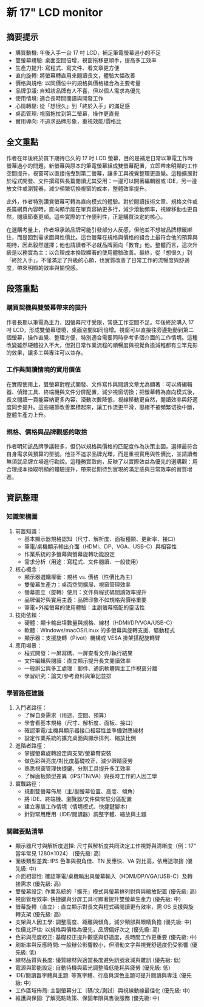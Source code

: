 # 新 17" LCD monitor

## 摘要提示
- 購買動機: 年後入手一台 17 吋 LCD，補足筆電螢幕過小的不足
- 雙螢幕體驗: 桌面空間倍增，視窗拖移更順手，提高多工效率
- 生產力提升: 寫程式、寫文件、看文章更方便
- 直向旋轉: 將螢幕轉直用來閱讀長文，體驗大幅改善
- 價格與規格: 以同價位中的規格與價格組合為主要考量
- 品牌爭議: 自知該品牌有人不喜，但以個人需求為優先
- 使用情境: 適合長時間閱讀與開發工作
- 心情轉變: 從「想很久」到「終於入手」的滿足感
- 桌面管理: 視窗拖拉到第二螢幕，操作更直覺
- 實用導向: 不追求品牌形象，重視效能/價格比

## 全文重點
作者在年後終於買下期待已久的 17 吋 LCD 螢幕，目的是補足日常以筆電工作時螢幕過小的問題。新螢幕與原本的筆電螢幕組成雙螢幕配置，立即帶來明顯的工作空間提升，視窗可以直接拖曳到第二螢幕，讓多工與視覺整理更直覺。這種擴展對於程式開發、文件撰寫與長篇閱讀尤其受用：一邊可以開著編輯器或 IDE，另一邊放文件或瀏覽器，減少頻繁切換視窗的成本，整體效率提升。

此外，作者特別讚賞螢幕可轉為直向模式的體驗。對於閱讀技術文章、規格文件或長篇網頁內容時，直向顯示能在單頁容納更多行，減少滾動頻率，視線移動也更自然，閱讀節奏更順。這些實際的工作便利性，正是購買決定的核心。

在選購考量上，作者坦承該品牌可能引發部分人反感，但他並不想被品牌標籤綁住，而是回到需求面與性價比。這台螢幕在規格與價格的組合上最符合他的預算與期待，因此毅然選擇；他也請讀者不必就品牌面向「教育」他。整體而言，這次升級是以務實為主：以合理成本換取顯著的使用體驗改善。最終，從「想很久」到「終於入手」，不僅滿足了升級的心願，也實質改善了日常工作的流暢度與舒適度，帶來明顯的效率與愉悅感。

## 段落重點
### 購買契機與雙螢幕帶來的提升
作者長期以筆電為主力，因螢幕尺寸受限，常感工作空間不足。年後終於購入 17 吋 LCD，形成雙螢幕環境，桌面空間如同倍增。視窗可以直接往旁邊拖動到第二個螢幕，操作直覺、整理方便，特別適合需要同時參考多個介面的工作情境。這種改變雖然硬體投入不大，但對日常作業流程的順暢度與視覺負擔減輕都有立竿見影的效果，讓多工與專注可以並存。

### 工作與閱讀情境的實用價值
在實際使用上，雙螢幕對程式開發、文件寫作與閱讀文章尤為顯著：可以將編輯器、偵錯工具、終端機與文件分屏配置，減少視窗切換；把螢幕轉為直向模式後，長文閱讀一頁能容納更多內容，滾動次數降低，視線移動更自然，閱讀效率與舒適度同步提升。這些細節改善累積起來，讓工作流更平滑，思緒不被頻繁切換中斷，整體生產力上升。

### 規格、價格與品牌觀感的取捨
作者明知該品牌爭議較多，但仍以規格與價格的匹配度作為決策主因，選擇最符合自身需求與預算的型號。他並不追求品牌光環，而是重視實用與性價比，並請讀者無須就品牌立場進行勸說。這種務實取向，反映了以實際效益為優先的選購觀：用合理成本換取明顯的體驗提升，帶來從期待到實現的滿足感與日常效率的實質增進。

## 資訊整理

### 知識架構圖
1. 前置知識：
   - 基本顯示器規格認知（尺寸、解析度、面板種類、更新率、接口）
   - 筆電/桌機顯示輸出介面（HDMI、DP、VGA、USB-C）與相容性
   - 作業系統的多螢幕與螢幕旋轉功能設定
   - 需求分析（用途：寫程式、文件閱讀、一般使用）
2. 核心概念：
   - 顯示器選購權衡：規格 vs. 價格（性價比為主）
   - 雙螢幕生產力：桌面空間擴展、視窗管理效率
   - 螢幕直立（旋轉）使用：文件與程式碼閱讀效率提升
   - 品牌偏好與實用主義：品牌印象不如規格與價格重要
   - 筆電+外接螢幕的使用體驗：主副螢幕搭配的靈活性
3. 技術依賴：
   - 硬體：顯卡輸出埠數量與規格、線材（HDMI/DP/VGA/USB-C）
   - 軟體：Windows/macOS/Linux 的多螢幕與旋轉支援、驅動程式
   - 顯示器：支援旋轉（Pivot）機構或 VESA 掛架搭配旋轉臂
4. 應用場景：
   - 程式開發：一屏寫碼、一屏查看文件/執行結果
   - 文件編輯與閱讀：直立顯示提升長文閱讀效率
   - 一般辦公與多工處理：郵件、通訊軟體與主工作視窗分離
   - 學習研究：論文/參考資料與筆記並排

### 學習路徑建議
1. 入門者路徑：
   - 了解自身需求（用途、空間、預算）
   - 學會看基本規格（尺寸、解析度、面板、接口）
   - 確認筆電/主機與顯示器接口相容性並準備對應線材
   - 設定作業系統的擴充桌面與顯示排列、縮放比例
2. 進階者路徑：
   - 掌握螢幕旋轉設定與支架/螢幕臂安裝
   - 做色彩與亮度/對比度基礎校正，減少眼睛疲勞
   - 熟悉視窗管理快捷鍵、分割工具提升多工效率
   - 了解面板類型差異（IPS/TN/VA）與長時工作的人因工學
3. 實戰路徑：
   - 規劃雙螢幕佈局（主/副螢幕位置、高度、傾角）
   - 將 IDE、終端機、瀏覽器/文件做常駐分區配置
   - 建立專屬工作情境（情境模式、快捷鍵腳本）
   - 針對常用應用（IDE/閱讀器）調整字體、縮放與主題

### 關鍵要點清單
- 顯示器尺寸與解析度選擇: 尺寸與解析度共同決定工作視野與清晰度（例：17" 當年常見 1280×1024） (優先級: 高)
- 面板類型差異: IPS 色準與視角佳、TN 反應快、VA 對比高，依用途取捨 (優先級: 中)
- 介面相容性: 確認筆電/桌機輸出與螢幕輸入（HDMI/DP/VGA/USB-C）及轉接需求 (優先級: 高)
- 雙螢幕設定: 作業系統的「擴充」模式與螢幕排列對齊與縮放配置 (優先級: 高)
- 視窗管理效率: 快捷鍵與分屏工具可顯著提升雙螢幕生產力 (優先級: 中)
- 螢幕旋轉（直立）: 直立顯示對長文與程式碼閱讀更有效率，需 OS 支援與旋轉支架 (優先級: 高)
- 支架與人因工學: 調整高度、距離與傾角，減少頸部與眼睛負擔 (優先級: 中)
- 性價比評估: 以規格與價格為優先，品牌偏好次之 (優先級: 高)
- 色彩與亮度校正: 基礎校正提升觀感與舒適度，長時間工作更重要 (優先級: 中)
- 刷新率與反應時間: 一般辦公影響較小，但滑動文字與視覺舒適度仍受影響 (優先級: 低)
- 線材品質與長度: 優質線材與適當長度避免訊號衰減與雜訊 (優先級: 低)
- 電源與節能設定: 自動待機與藍光調整降低能耗與疲勞 (優先級: 低)
- IDE/閱讀器字體與主題: 等寬字體、行高與深色主題可提升閱讀與專注 (優先級: 中)
- 工作區域佈局: 主副螢幕分工（碼/文/測試）與視線動線最佳化 (優先級: 中)
- 維護與保固: 了解亮點政策、保固年限與售後服務 (優先級: 中)